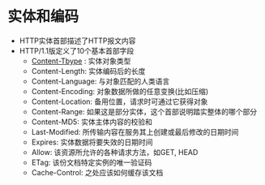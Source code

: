 # 实体和编码

- HTTP实体首部描述了HTTP报文内容
- HTTP/1.1版定义了10个基本首部字段
  - [Content-Tbype](Http_Content-type.md) : 实体对象类型
  - Content-Length: 实体编码后的长度
  - Content-Language: 与对象匹配的人类语言
  - Content-Encoding: 对象数据所做的任意变换(比如压缩)
  - Content-Location: 备用位置，请求时可通过它获得对象
  - Content-Range: 如果这是部分实体，这个首部说明踏实整体的哪个部分
  - Content-MD5: 实体主体内容的校验和
  - Last-Modified: 所传输内容在服务其上创建或最后修改的日期时间
  - Expires: 实体数据将要失效的日期时间
  - Allow: 该资源所允许的各种请求方法，如GET, HEAD
  - ETag: 该份文档特定实例的唯一验证码
  - Cache-Control: 之处应该如何缓存该文档
  
  
